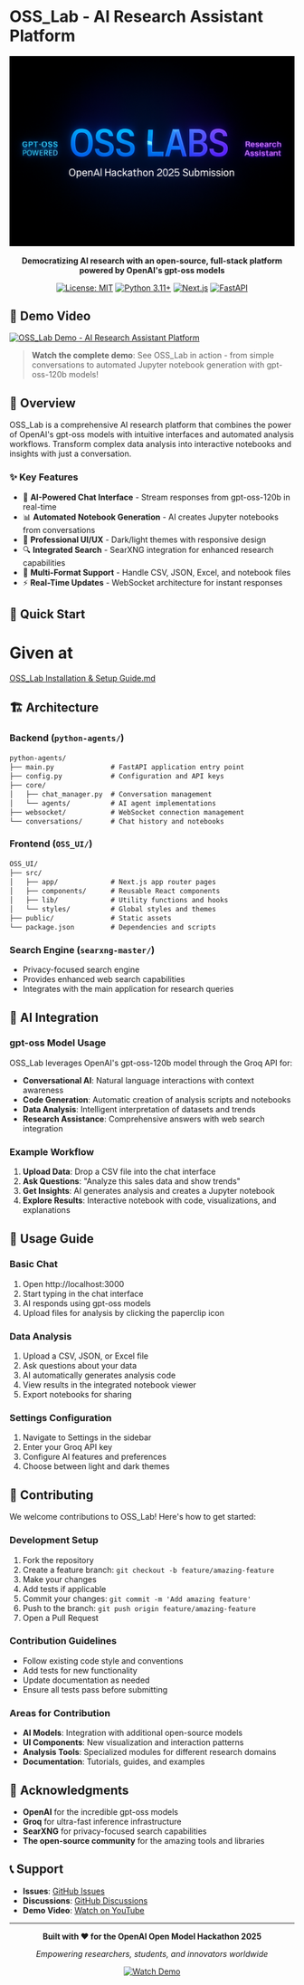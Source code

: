 # OSS_Lab - AI Research Assistant Platform

<div align="center">

![OSS_Lab Logo](./assets/logo.png)

**Democratizing AI research with an open-source, full-stack platform powered by OpenAI's gpt-oss models**

[![License: MIT](https://img.shields.io/badge/License-MIT-yellow.svg)](https://opensource.org/licenses/MIT)
[![Python 3.11+](https://img.shields.io/badge/python-3.11+-blue.svg)](https://www.python.org/downloads/)
[![Next.js](https://img.shields.io/badge/Next.js-14-black)](https://nextjs.org/)
[![FastAPI](https://img.shields.io/badge/FastAPI-latest-green)](https://fastapi.tiangolo.com/)

</div>

## 🎥 Demo Video

[![OSS_Lab Demo - AI Research Assistant Platform](https://img.youtube.com/vi/Bpcilc9F40I/maxresdefault.jpg)](https://youtu.be/Bpcilc9F40I?si=WTcL1B_rf89mRYjr)

> **Watch the complete demo**: See OSS_Lab in action - from simple conversations to automated Jupyter notebook generation with gpt-oss-120b models!

## 🌟 Overview

OSS_Lab is a comprehensive AI research platform that combines the power of OpenAI's gpt-oss models with intuitive interfaces and automated analysis workflows. Transform complex data analysis into interactive notebooks and insights with just a conversation.

### ✨ Key Features

- 🤖 **AI-Powered Chat Interface** - Stream responses from gpt-oss-120b in real-time
- 📊 **Automated Notebook Generation** - AI creates Jupyter notebooks from conversations  
- 🎨 **Professional UI/UX** - Dark/light themes with responsive design
- 🔍 **Integrated Search** - SearXNG integration for enhanced research capabilities
- 📁 **Multi-Format Support** - Handle CSV, JSON, Excel, and notebook files
- ⚡ **Real-Time Updates** - WebSocket architecture for instant responses

## 🚀 Quick Start
# Given at 
[OSS_Lab Installation & Setup Guide.md](https://github.com/MarvelBoy047/OSS_Lab/blob/c9f850cedd75e003692184005094c7b82c0b6451/OSS_Lab%20Installation%20%26%20Setup%20Guide.md)

## 🏗️ Architecture

### Backend (`python-agents/`)
```
python-agents/
├── main.py              # FastAPI application entry point
├── config.py            # Configuration and API keys
├── core/
│   ├── chat_manager.py  # Conversation management
│   └── agents/          # AI agent implementations
├── websocket/           # WebSocket connection management
└── conversations/       # Chat history and notebooks
```

### Frontend (`OSS_UI/`)
```
OSS_UI/
├── src/
│   ├── app/             # Next.js app router pages
│   ├── components/      # Reusable React components
│   ├── lib/             # Utility functions and hooks
│   └── styles/          # Global styles and themes
├── public/              # Static assets
└── package.json         # Dependencies and scripts
```

### Search Engine (`searxng-master/`)
- Privacy-focused search engine
- Provides enhanced web search capabilities
- Integrates with the main application for research queries

## 🤖 AI Integration

### gpt-oss Model Usage

OSS_Lab leverages OpenAI's gpt-oss-120b model through the Groq API for:

- **Conversational AI**: Natural language interactions with context awareness
- **Code Generation**: Automatic creation of analysis scripts and notebooks
- **Data Analysis**: Intelligent interpretation of datasets and trends
- **Research Assistance**: Comprehensive answers with web search integration

### Example Workflow

1. **Upload Data**: Drop a CSV file into the chat interface
2. **Ask Questions**: "Analyze this sales data and show trends"
3. **Get Insights**: AI generates analysis and creates a Jupyter notebook
4. **Explore Results**: Interactive notebook with code, visualizations, and explanations

## 📖 Usage Guide

### Basic Chat

1. Open http://localhost:3000
2. Start typing in the chat interface
3. AI responds using gpt-oss models
4. Upload files for analysis by clicking the paperclip icon

### Data Analysis

1. Upload a CSV, JSON, or Excel file
2. Ask questions about your data
3. AI automatically generates analysis code
4. View results in the integrated notebook viewer
5. Export notebooks for sharing

### Settings Configuration

1. Navigate to Settings in the sidebar
2. Enter your Groq API key  
3. Configure AI features and preferences
4. Choose between light and dark themes

## 🤝 Contributing

We welcome contributions to OSS_Lab! Here's how to get started:

### Development Setup

1. Fork the repository
2. Create a feature branch: `git checkout -b feature/amazing-feature`
3. Make your changes
4. Add tests if applicable
5. Commit your changes: `git commit -m 'Add amazing feature'`
6. Push to the branch: `git push origin feature/amazing-feature`
7. Open a Pull Request

### Contribution Guidelines

- Follow existing code style and conventions
- Add tests for new functionality
- Update documentation as needed
- Ensure all tests pass before submitting

### Areas for Contribution

- **AI Models**: Integration with additional open-source models
- **UI Components**: New visualization and interaction patterns  
- **Analysis Tools**: Specialized modules for different research domains
- **Documentation**: Tutorials, guides, and examples


## 🙏 Acknowledgments

- **OpenAI** for the incredible gpt-oss models
- **Groq** for ultra-fast inference infrastructure  
- **SearXNG** for privacy-focused search capabilities
- **The open-source community** for the amazing tools and libraries

## 📞 Support

- **Issues**: [GitHub Issues](https://github.com/MarvelBoy047/OSS_Lab/issues)
- **Discussions**: [GitHub Discussions](https://github.com/MarvelBoy047/OSS_Lab/discussions)
- **Demo Video**: [Watch on YouTube](https://youtu.be/Bpcilc9F40I?si=WTcL1B_rf89mRYjr)

---

<div align="center">

**Built with ❤️ for the OpenAI Open Model Hackathon 2025**

*Empowering researchers, students, and innovators worldwide*

[![Watch Demo](https://img.shields.io/badge/▶️%20Watch%20Demo-YouTube-red?style=for-the-badge)](https://youtu.be/Bpcilc9F40I?si=WTcL1B_rf89mRYjr)

</div>

